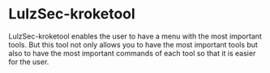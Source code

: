 # LulzSec-kroketool
LulzSec-kroketool enables the user to have a menu with the most important tools. But this tool not only allows you to have the most important tools but also to have the most important commands of each tool so that it is easier for the user.

